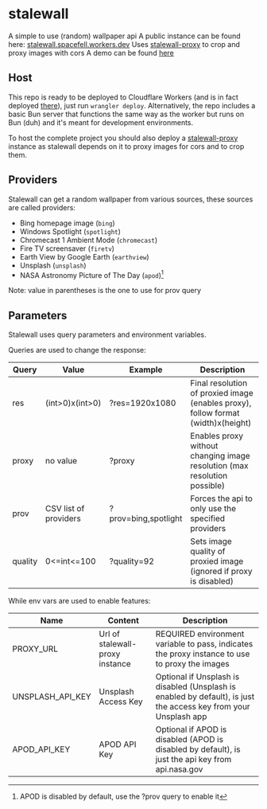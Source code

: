 # stalewall
A simple to use (random) wallpaper api
A public instance can be found here: [stalewall.spacefell.workers.dev](https://stalewall.spacefell.workers.dev)
Uses [stalewall-proxy](https://github.com/spacefall/stalewall-proxy) to crop and proxy images with cors
A demo can be found [here](https://spacefall.github.io/stalewall-demo/)

## Host
This repo is ready to be deployed to Cloudflare Workers (and is in fact deployed [there](https://stalewall.spacefell.workers.dev)), just run `wrangler deploy`.
Alternatively, the repo includes a basic Bun server that functions the same way as the worker but runs on Bun (duh) and it's meant for development environments.

To host the complete project you should also deploy a [stalewall-proxy](https://github.com/spacefall/stalewall-proxy) instance as stalewall depends on it to proxy images for cors and to crop them.

## Providers
Stalewall can get a random wallpaper from various sources, these sources are called providers:
- Bing homepage image (`bing`)
- Windows Spotlight (`spotlight`)
- Chromecast 1 Ambient Mode (`chromecast`)
- Fire TV screensaver (`firetv`)
- Earth View by Google Earth (`earthview`)
- Unsplash (`unsplash`)
- NASA Astronomy Picture of The Day (`apod`)[^1]
[^1]: APOD is disabled by default, use the ?prov query to enable it

Note: value in parentheses is the one to use for prov query

## Parameters
Stalewall uses query parameters and environment variables.

Queries are used to change the response:

| Query   | Value                 | Example              | Description                                                                       |
|---------|-----------------------|----------------------|-----------------------------------------------------------------------------------|
| res     | (int>0)x(int>0)       | ?res=1920x1080       | Final resolution of proxied image (enables proxy), follow format (width)x(height) |
| proxy   | no value              | ?proxy               | Enables proxy without changing image resolution (max resolution possible)         |
| prov    | CSV list of providers | ?prov=bing,spotlight | Forces the api to only use the specified providers                                |
| quality | 0<=int<=100           | ?quality=92          | Sets image quality of proxied image (ignored if proxy is disabled)                |

While env vars are used to enable features:

| Name             | Content                         | Description                                                                                                       |
|------------------|---------------------------------|-------------------------------------------------------------------------------------------------------------------|
| PROXY_URL        | Url of stalewall-proxy instance | REQUIRED environment variable to pass, indicates the proxy instance to use to proxy the images                    |
| UNSPLASH_API_KEY | Unsplash Access Key             | Optional if Unsplash is disabled (Unsplash is enabled by default), is just the access key from your Unsplash app  |
| APOD_API_KEY     | APOD API Key                    | Optional if APOD is disabled (APOD is disabled by default), is just the api key from api.nasa.gov                 |
